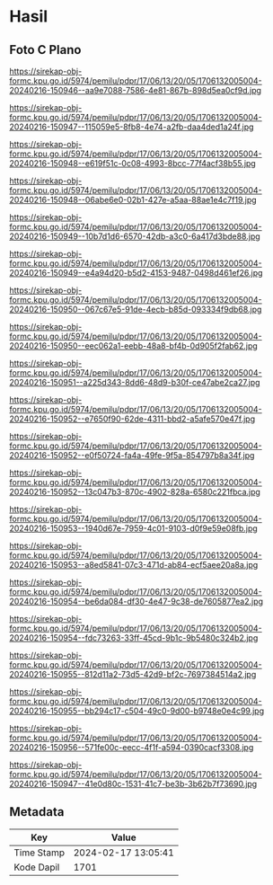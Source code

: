 # Hasil

## Foto C Plano

https://sirekap-obj-formc.kpu.go.id/5974/pemilu/pdpr/17/06/13/20/05/1706132005004-20240216-150946--aa9e7088-7586-4e81-867b-898d5ea0cf9d.jpg

https://sirekap-obj-formc.kpu.go.id/5974/pemilu/pdpr/17/06/13/20/05/1706132005004-20240216-150947--115059e5-8fb8-4e74-a2fb-daa4ded1a24f.jpg

https://sirekap-obj-formc.kpu.go.id/5974/pemilu/pdpr/17/06/13/20/05/1706132005004-20240216-150948--e619f51c-0c08-4993-8bcc-77f4acf38b55.jpg

https://sirekap-obj-formc.kpu.go.id/5974/pemilu/pdpr/17/06/13/20/05/1706132005004-20240216-150948--06abe6e0-02b1-427e-a5aa-88ae1e4c7f19.jpg

https://sirekap-obj-formc.kpu.go.id/5974/pemilu/pdpr/17/06/13/20/05/1706132005004-20240216-150949--10b7d1d6-6570-42db-a3c0-6a417d3bde88.jpg

https://sirekap-obj-formc.kpu.go.id/5974/pemilu/pdpr/17/06/13/20/05/1706132005004-20240216-150949--e4a94d20-b5d2-4153-9487-0498d461ef26.jpg

https://sirekap-obj-formc.kpu.go.id/5974/pemilu/pdpr/17/06/13/20/05/1706132005004-20240216-150950--067c67e5-91de-4ecb-b85d-093334f9db68.jpg

https://sirekap-obj-formc.kpu.go.id/5974/pemilu/pdpr/17/06/13/20/05/1706132005004-20240216-150950--eec062a1-eebb-48a8-bf4b-0d905f2fab62.jpg

https://sirekap-obj-formc.kpu.go.id/5974/pemilu/pdpr/17/06/13/20/05/1706132005004-20240216-150951--a225d343-8dd6-48d9-b30f-ce47abe2ca27.jpg

https://sirekap-obj-formc.kpu.go.id/5974/pemilu/pdpr/17/06/13/20/05/1706132005004-20240216-150952--e7650f90-62de-4311-bbd2-a5afe570e47f.jpg

https://sirekap-obj-formc.kpu.go.id/5974/pemilu/pdpr/17/06/13/20/05/1706132005004-20240216-150952--e0f50724-fa4a-49fe-9f5a-854797b8a34f.jpg

https://sirekap-obj-formc.kpu.go.id/5974/pemilu/pdpr/17/06/13/20/05/1706132005004-20240216-150952--13c047b3-870c-4902-828a-6580c221fbca.jpg

https://sirekap-obj-formc.kpu.go.id/5974/pemilu/pdpr/17/06/13/20/05/1706132005004-20240216-150953--1940d67e-7959-4c01-9103-d0f9e59e08fb.jpg

https://sirekap-obj-formc.kpu.go.id/5974/pemilu/pdpr/17/06/13/20/05/1706132005004-20240216-150953--a8ed5841-07c3-471d-ab84-ecf5aee20a8a.jpg

https://sirekap-obj-formc.kpu.go.id/5974/pemilu/pdpr/17/06/13/20/05/1706132005004-20240216-150954--be6da084-df30-4e47-9c38-de7605877ea2.jpg

https://sirekap-obj-formc.kpu.go.id/5974/pemilu/pdpr/17/06/13/20/05/1706132005004-20240216-150954--fdc73263-33ff-45cd-9b1c-9b5480c324b2.jpg

https://sirekap-obj-formc.kpu.go.id/5974/pemilu/pdpr/17/06/13/20/05/1706132005004-20240216-150955--812d11a2-73d5-42d9-bf2c-7697384514a2.jpg

https://sirekap-obj-formc.kpu.go.id/5974/pemilu/pdpr/17/06/13/20/05/1706132005004-20240216-150955--bb294c17-c504-49c0-9d00-b9748e0e4c99.jpg

https://sirekap-obj-formc.kpu.go.id/5974/pemilu/pdpr/17/06/13/20/05/1706132005004-20240216-150956--571fe00c-eecc-4f1f-a594-0390cacf3308.jpg

https://sirekap-obj-formc.kpu.go.id/5974/pemilu/pdpr/17/06/13/20/05/1706132005004-20240216-150947--41e0d80c-1531-41c7-be3b-3b62b7f73690.jpg


## Metadata

| Key        | Value               |
| ---------- | ------------------- |
| Time Stamp | 2024-02-17 13:05:41 |
| Kode Dapil | 1701                |



